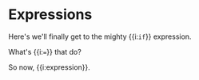 # Expressions

Here's we'll finally get to the mighty {{i:`if`}} expression.

What's {{i:`=`}} that do?

So now, {{i:expression}}.
